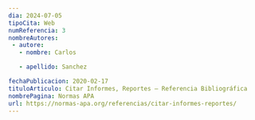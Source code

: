 ```yaml
---
dia: 2024-07-05
tipoCita: Web
numReferencia: 3
nombreAutores:
 - autore:
   - nombre: Carlos

   - apellido: Sanchez

fechaPublicacion: 2020-02-17
tituloArticulo: Citar Informes, Reportes – Referencia Bibliográfica
nombrePagina: Normas APA
url: https://normas-apa.org/referencias/citar-informes-reportes/
---
```


